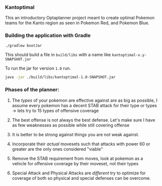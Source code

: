 ### Kantoptimal

This an introductory Optaplanner project meant to create optimal Pokemon teams for the Kanto region as seen in Pokemon Red, and Pokemon Blue.


### Building the application with Gradle

```bash
./gradlew bootJar
```

This should build a file in `build/libs` with a name like `kantoptimal-x.y-SNAPSHOT.jar` 

To run the jar for version `1.0` run.

```bash
java -jar ./build/libs/kantoptimal-1.0-SNAPSHOT.jar
``` 

### Phases of the planner:

1) The _types_ of your pokemon are effective against are as big as possible, I assume every pokemon has a decent STAB attack for their type or types -> lets try to 15 types of offensive coverage

2) The best offense is not always the best defense. Let's make sure I have as few weaknesses as possible while still covering offense

3) It is better to be strong against things you are not weak against.

4) Incorporate their _actual_ movesets such that attacks with power 60 or greater are the only ones considered "viable"

5) Remove the STAB requirement from moves, look at pokemon as a vehicle for offensive coverage by their moveset, not their types

6) Special Attack and Physical Attacks are _different_ try to optimize for coverage of both so physical and special defenses can be overcome.